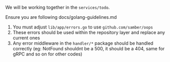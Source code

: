 We will be working together in the `services/todo`.

Ensure you are following docs/golang-guidelines.md

1. You must adjust `lib/app/errors.go` to use `github.com/samber/oops`
2. These errors should be used within the repository layer and replace any current ones
3. Any error middleware in the `handler/*` package should be handled correctly (eg: NotFound shouldnt be a 500, it should be a 404, same for gRPC and so on for other codes)
